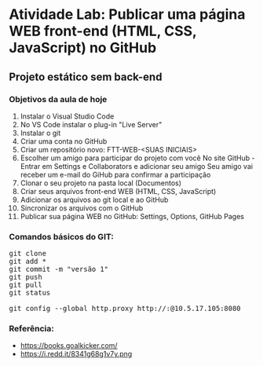 # Atividade Lab: Publicar uma página WEB front-end (HTML, CSS, JavaScript) no GitHub

## Projeto estático sem back-end

### Objetivos da aula de hoje

1. Instalar o Visual Studio Code
2. No VS Code instalar o plug-in "Live Server"
3. Instalar o git
4. Criar uma conta no GitHub
5. Criar um repositório novo: FTT-WEB-\<SUAS INICIAIS\>
6. Escolher um amigo para participar do projeto com você
	No site GitHub - Entrar em Settings e Collaborators e adicionar seu amigo
	Seu amigo vai receber um e-mail do GiHub para confirmar a participação
7. Clonar o seu projeto na pasta local (Documentos)
8. Criar seus arquivos front-end WEB (HTML, CSS, JavaScript)
9. Adicionar os arquivos ao git local e ao GitHub
10. Sincronizar os arquivos com o GitHub
11. Publicar sua página WEB no GitHub: Settings, Options, GitHub Pages

### Comandos básicos do GIT:
<pre>
git clone <URL>
git add *
git commit -m "versão 1"
git push
git pull
git status

git config --global http.proxy http://<USUARIO>:<SENHA>@10.5.17.105:8080
</pre>

### Referência: 

- https://books.goalkicker.com/
- https://i.redd.it/8341g68g1v7y.png

